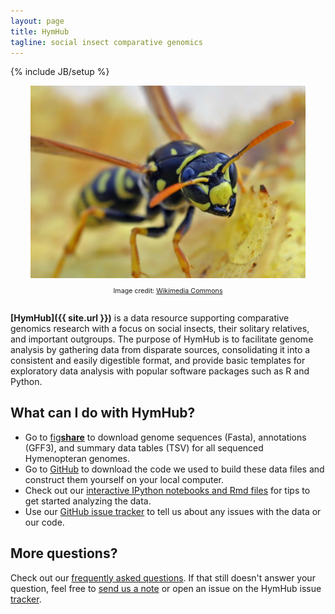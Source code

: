 ```yaml
---
layout: page
title: HymHub
tagline: social insect comparative genomics
---
```

{% include JB/setup %}

<div style="text-align: center; margin: 0 auto 2em auto">
  <img alt="Polistes dominula" src="assets/images/pdom.jpg" style="height: 22em" /><br />
  <p style="font-size: 8pt;">Image credit: <a href="http://commons.wikimedia.org/wiki/File:Polistes_dominulus_(%3Dgallicus)_-_head_(2005-10).jpg">Wikimedia Commons</a></p>
</div>

**[HymHub]({{ site.url }})** is a data resource supporting comparative genomics research with a focus on social insects, their solitary relatives, and important outgroups.
The purpose of HymHub is to facilitate genome analysis by gathering data from disparate sources, consolidating it into a consistent and easily digestible format, and provide basic templates for exploratory data analysis with popular software packages such as R and Python.

## What can I do with HymHub?

* Go to [fig**share**](http://dx.doi.org/10.6084/m9.figshare.1306864) to download genome sequences (Fasta), annotations (GFF3), and summary data tables (TSV) for all sequenced Hymenopteran genomes.
* Go to [GitHub](http://github.com/BrendelGroup/HymHub) to download the code we used to build these data files and construct them yourself on your local computer.
* Check out our [interactive IPython notebooks and Rmd files](demo.html) for tips to get started analyzing the data.
* Use our [GitHub issue tracker](http://github.com/BrendelGroup/HymHub/issues) to tell us about any issues with the data or our code.

## More questions?

Check out our [frequently asked questions](faq.html).
If that still doesn't answer your question, feel free to [send us a note](mailto:daniel.standage@gmail.com) or open an issue on the HymHub issue [tracker](http://github.com/BrendelGroup/HymHub/issues).
